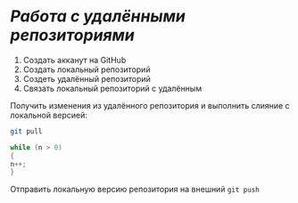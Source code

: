 # ***Работа с удалёнными репозиториями***

1. Создать акканут на GitHub
2. Создать локальный репозиторий
3. Создеть удалённый репозиторий
4. Связать локальный репозиторий с удалённым

Получить изменения из удалённого репозитория и выполнить слияние с локальной версией:
```bash
git pull
```
```c#
while (n > 0)
{
n++;
}
```

Отправить локальную версию репозитория на внешний `git push`